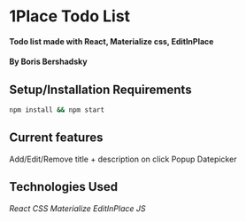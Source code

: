 # 1Place Todo List

#### Todo list made with React, Materialize css, EditInPlace
#### By Boris Bershadsky

## Setup/Installation Requirements

```bash
npm install && npm start
```

## Current features
Add/Edit/Remove title + description on click
Popup Datepicker

## Technologies Used

_React_
_CSS_
_Materialize_
_EditInPlace_
_JS_